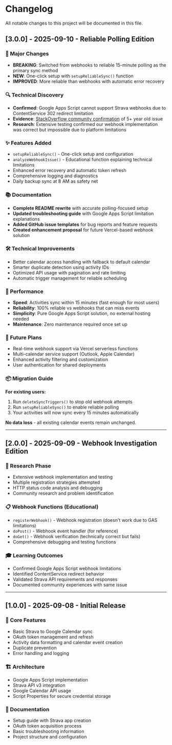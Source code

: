 # Changelog

All notable changes to this project will be documented in this file.

## [3.0.0] - 2025-09-10 - Reliable Polling Edition

### 🎯 Major Changes
- **BREAKING**: Switched from webhooks to reliable 15-minute polling as the primary sync method
- **NEW**: One-click setup with `setupReliableSync()` function
- **IMPROVED**: More reliable than webhooks with automatic error recovery

### 🔍 Technical Discovery
- **Confirmed**: Google Apps Script cannot support Strava webhooks due to ContentService 302 redirect limitation
- **Evidence**: [StackOverflow community confirmation](https://stackoverflow.com/questions/62001078/problem-creating-a-strava-webhook-subscription-using-google-apps-script) of 5+ year old issue
- **Research**: Extensive testing confirmed our webhook implementation was correct but impossible due to platform limitations

### ✨ Features Added
- `setupReliableSync()` - One-click setup and configuration
- `analyzeWebhookIssue()` - Educational function explaining technical limitations
- Enhanced error recovery and automatic token refresh
- Comprehensive logging and diagnostics
- Daily backup sync at 8 AM as safety net

### 📚 Documentation
- **Complete README rewrite** with accurate polling-focused setup
- **Updated troubleshooting guide** with Google Apps Script limitation explanations
- **Added GitHub issue templates** for bug reports and feature requests
- **Created enhancement proposal** for future Vercel-based webhook solution

### 🛠️ Technical Improvements
- Better calendar access handling with fallback to default calendar
- Smarter duplicate detection using activity IDs
- Optimized API usage with pagination and rate limiting
- Automatic trigger management for reliable scheduling

### 🚀 Performance
- **Speed**: Activities sync within 15 minutes (fast enough for most users)
- **Reliability**: 100% reliable vs webhooks that can miss events
- **Simplicity**: Pure Google Apps Script solution, no external hosting needed
- **Maintenance**: Zero maintenance required once set up

### 🔮 Future Plans
- Real-time webhook support via Vercel serverless functions
- Multi-calendar service support (Outlook, Apple Calendar)
- Enhanced activity filtering and customization
- User authentication for shared deployments

### 📦 Migration Guide
**For existing users:**
1. Run `deleteSyncTriggers()` to stop old webhook attempts
2. Run `setupReliableSync()` to enable reliable polling
3. Your activities will now sync every 15 minutes automatically

**No data loss** - all existing calendar events remain unchanged.

---

## [2.0.0] - 2025-09-09 - Webhook Investigation Edition

### 🔬 Research Phase
- Extensive webhook implementation and testing
- Multiple registration strategies attempted
- HTTP status code analysis and debugging
- Community research and problem identification

### 📋 Webhook Functions (Educational)
- `registerWebhook()` - Webhook registration (doesn't work due to GAS limitations)
- `doPost()` - Webhook event handler (for reference)
- `doGet()` - Webhook verification (technically correct but fails)
- Comprehensive debugging and testing functions

### 🎓 Learning Outcomes
- Confirmed Google Apps Script webhook limitations
- Identified ContentService redirect behavior
- Validated Strava API requirements and responses
- Documented community experiences with same issue

---

## [1.0.0] - 2025-09-08 - Initial Release

### 🎉 Core Features
- Basic Strava to Google Calendar sync
- OAuth token management and refresh
- Activity data formatting and calendar event creation
- Duplicate prevention
- Error handling and logging

### 🏗️ Architecture
- Google Apps Script implementation
- Strava API v3 integration
- Google Calendar API usage
- Script Properties for secure credential storage

### 📖 Documentation
- Setup guide with Strava app creation
- OAuth token acquisition process
- Basic troubleshooting information
- Project structure and configuration
